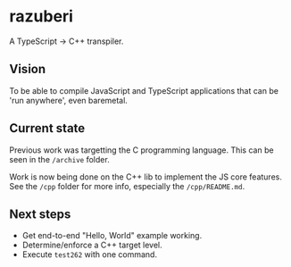 # razuberi

A TypeScript -> C++ transpiler.

## Vision

To be able to compile JavaScript and TypeScript applications that can be 'run anywhere', even baremetal.

## Current state

Previous work was targetting the C programming language. This can be seen in the `/archive` folder.

Work is now being done on the C++ lib to implement the JS core features. See the `/cpp` folder for more info, especially the `/cpp/README.md`.

## Next steps

* Get end-to-end "Hello, World" example working.
* Determine/enforce a C++ target level.
* Execute `test262` with one command.
